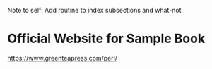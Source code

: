 Note to self: Add routine to index subsections and what-not

Official Website for Sample Book
===
https://www.greenteapress.com/perl/
